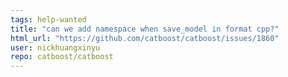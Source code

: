 ```yaml
---
tags: help-wanted
title: "can we add namespace when save_model in format cpp?"
html_url: "https://github.com/catboost/catboost/issues/1860"
user: nickhuangxinyu
repo: catboost/catboost
---
```


